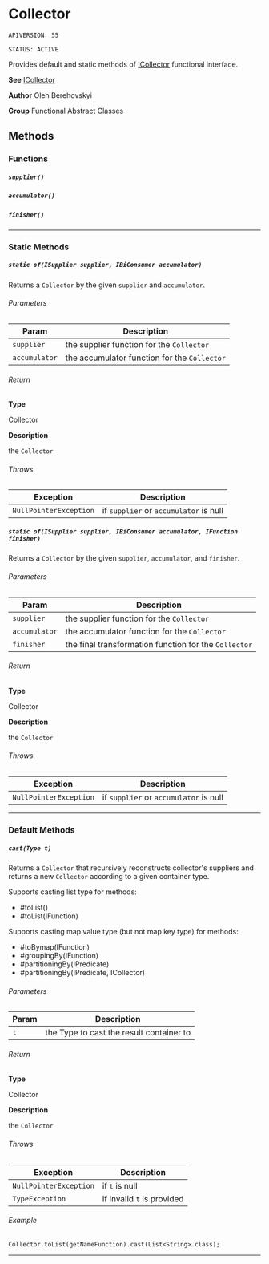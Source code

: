 # Collector

`APIVERSION: 55`

`STATUS: ACTIVE`

Provides default and static methods of [ICollector](/docs/Functional-Interfaces/ICollector.md) functional interface.


**See** [ICollector](/docs/Functional-Interfaces/ICollector.md)


**Author** Oleh Berehovskyi


**Group** Functional Abstract Classes

## Methods
### Functions
##### `supplier()`
##### `accumulator()`
##### `finisher()`
---
### Static Methods
##### `static of(ISupplier supplier, IBiConsumer accumulator)`

Returns a `Collector` by the given `supplier` and `accumulator`.

###### Parameters
|Param|Description|
|---|---|
|`supplier`|the supplier function for the `Collector`|
|`accumulator`|the accumulator function for the `Collector`|

###### Return

**Type**

Collector

**Description**

the `Collector`

###### Throws
|Exception|Description|
|---|---|
|`NullPointerException`|if `supplier` or `accumulator` is null|

##### `static of(ISupplier supplier, IBiConsumer accumulator, IFunction finisher)`

Returns a `Collector` by the given `supplier`, `accumulator`, and `finisher`.

###### Parameters
|Param|Description|
|---|---|
|`supplier`|the supplier function for the `Collector`|
|`accumulator`|the accumulator function for the `Collector`|
|`finisher`|the final transformation function for the `Collector`|

###### Return

**Type**

Collector

**Description**

the `Collector`

###### Throws
|Exception|Description|
|---|---|
|`NullPointerException`|if `supplier` or `accumulator` is null|

---
### Default Methods
##### `cast(Type t)`

Returns a `Collector` that recursively reconstructs collector&apos;s suppliers and returns a new `Collector` according to a given container type. <p>Supports casting list type for methods:</p> <ul>     <li>#toList()</li>     <li>#toList(IFunction)</li> </ul> <p>Supports casting map value type (but not map key type) for methods:</p> <ul>     <li>#toBy<T>map(IFunction)</li>     <li>#groupingBy<T>(IFunction)</li>     <li>#partitioningBy(IPredicate)</li>     <li>#partitioningBy(IPredicate, ICollector)</li> </ul>

###### Parameters
|Param|Description|
|---|---|
|`t`|the Type to cast the result container to|

###### Return

**Type**

Collector

**Description**

the `Collector`

###### Throws
|Exception|Description|
|---|---|
|`NullPointerException`|if `t` is null|
|`TypeException`|if invalid `t` is provided|

###### Example
```apex
Collector.toList(getNameFunction).cast(List<String>.class);
```

---
